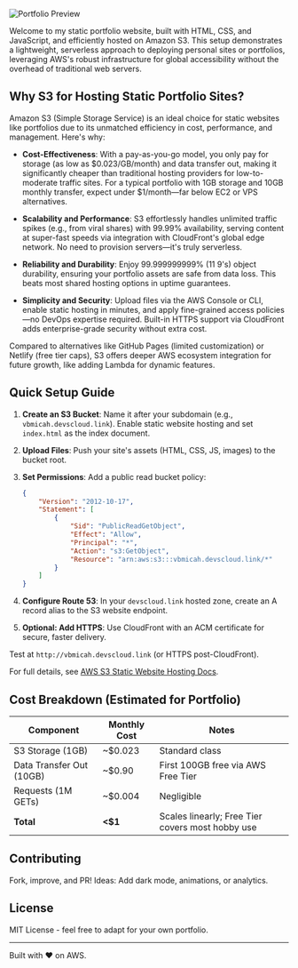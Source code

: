 
![Portfolio Preview](Personal.png)

Welcome to my static portfolio website, built with HTML, CSS, and JavaScript, and efficiently hosted on Amazon S3.
This setup demonstrates a lightweight, serverless approach to deploying personal sites or portfolios,
leveraging AWS's robust infrastructure for global accessibility without the overhead of traditional web servers.

## Why S3 for Hosting Static Portfolio Sites?

Amazon S3 (Simple Storage Service) is an ideal choice for static websites like portfolios due to its unmatched efficiency in cost, performance, and management.
Here's why:

- **Cost-Effectiveness**: With a pay-as-you-go model, you only pay for storage (as low as $0.023/GB/month) and data transfer out, making it significantly cheaper than traditional hosting providers for low-to-moderate traffic sites. For a typical portfolio with 1GB storage and 10GB monthly transfer, expect under $1/month—far below EC2 or VPS alternatives.

- **Scalability and Performance**: S3 effortlessly handles unlimited traffic spikes (e.g., from viral shares) with 99.99% availability, serving content at super-fast speeds via integration with CloudFront's global edge network. No need to provision servers—it's truly serverless.

- **Reliability and Durability**: Enjoy 99.999999999% (11 9's) object durability, ensuring your portfolio assets are safe from data loss. This beats most shared hosting options in uptime guarantees.

- **Simplicity and Security**: Upload files via the AWS Console or CLI, enable static hosting in minutes, and apply fine-grained access policies—no DevOps expertise required. Built-in HTTPS support via CloudFront adds enterprise-grade security without extra cost.

Compared to alternatives like GitHub Pages (limited customization) or Netlify (free tier caps), S3 offers deeper AWS ecosystem integration for future growth, like adding Lambda for dynamic features.

## Quick Setup Guide

1. **Create an S3 Bucket**: Name it after your subdomain (e.g., `vbmicah.devscloud.link`).
  Enable static website hosting and set `index.html` as the index document.

2. **Upload Files**: Push your site's assets (HTML, CSS, JS, images) to the bucket root.

3. **Set Permissions**: Add a public read bucket policy:
   ```json
   {
       "Version": "2012-10-17",
       "Statement": [
           {
               "Sid": "PublicReadGetObject",
               "Effect": "Allow",
               "Principal": "*",
               "Action": "s3:GetObject",
               "Resource": "arn:aws:s3:::vbmicah.devscloud.link/*"
           }
       ]
   }
   ```

4. **Configure Route 53**: In your `devscloud.link` hosted zone, create an A record alias to the S3 website endpoint.

5. **Optional: Add HTTPS**: Use CloudFront with an ACM certificate for secure, faster delivery.

Test at `http://vbmicah.devscloud.link` (or HTTPS post-CloudFront).

For full details, see [AWS S3 Static Website Hosting Docs](https://docs.aws.amazon.com/AmazonS3/latest/userguide/WebsiteHosting.html).



## Cost Breakdown (Estimated for Portfolio)

| Component | Monthly Cost | Notes |
|-----------|--------------|-------|
| S3 Storage (1GB) | ~$0.023 | Standard class |
| Data Transfer Out (10GB) | ~$0.90 | First 100GB free via AWS Free Tier |
| Requests (1M GETs) | ~$0.004 | Negligible |
| **Total** | **<$1** | Scales linearly; Free Tier covers most hobby use |


## Contributing

Fork, improve, and PR! Ideas: Add dark mode, animations, or analytics.

## License

MIT License - feel free to adapt for your own portfolio.

---

Built with ❤️ on AWS.
